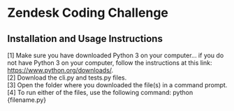 # Zendesk Coding Challenge

Installation and Usage Instructions
--------------------------
[1] Make sure you have downloaded Python 3 on your computer... if you do not have Python 3 on your computer, follow the instructions at this link: https://www.python.org/downloads/. \
[2] Download the cli.py and tests.py files. \
[3] Open the folder where you downloaded the file(s) in a command prompt. \
[4] To run either of the files, use the following command: python {filename.py}
